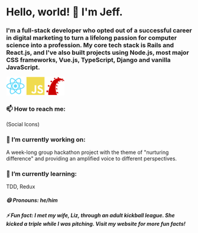 # Hello, world! 👋 I'm Jeff.

### I'm a full-stack developer who opted out of a successful career in digital marketing to turn a lifelong passion for computer science into a profession. My core tech stack is Rails and React.js, and I've also built projects using Node.js, most major CSS frameworks, Vue.js, TypeScript, Django and vanilla JavaScript.

<img src="https://github.com/devicons/devicon/blob/master/icons/react/react-original.svg" alt="React Logo" height="50" width="50" /> <img src="https://github.com/devicons/devicon/blob/master/icons/javascript/javascript-plain.svg" alt="JavaScript Logo" width="50" height="50" /> <img src="https://github.com/devicons/devicon/blob/master/icons/rails/rails-plain.svg" alt="Rails Logo" width="50" height="50" />

### 📫 How to reach me:
(Social Icons)

### 🔭 I’m currently working on: 
A week-long group hackathon project with the theme of "nurturing difference" and providing an amplified voice to different perspectives.

### 🌱 I’m currently learning: 
TDD, Redux

##### 😄 Pronouns: he/him
##### ⚡ Fun fact: I met my wife, Liz, through an adult kickball league. She kicked a triple while I was pitching. Visit my website for more fun facts!

<!--
**gjeffgolden/gjeffgolden** is a ✨ _special_ ✨ repository because its `README.md` (this file) appears on your GitHub profile.

Here are some ideas to get you started:

- 🔭 I’m currently working on ...
- 🌱 I’m currently learning ...
- 👯 I’m looking to collaborate on ...
- 🤔 I’m looking for help with ...
- 💬 Ask me about ...
- 📫 How to reach me: ...
- 😄 Pronouns: ...
- ⚡ Fun fact: ...
-->

